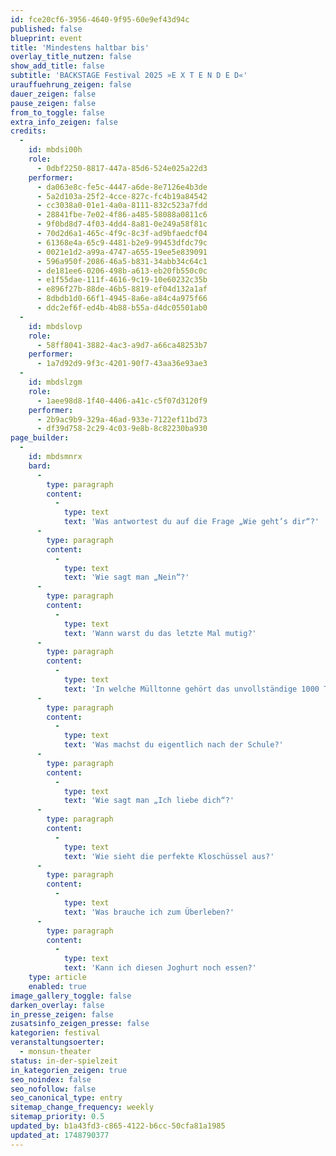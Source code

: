```yaml
---
id: fce20cf6-3956-4640-9f95-60e9ef43d94c
published: false
blueprint: event
title: 'Mindestens haltbar bis'
overlay_title_nutzen: false
show_add_title: false
subtitle: 'BACKSTAGE Festival 2025 »E X T E N D E D«'
urauffuehrung_zeigen: false
dauer_zeigen: false
pause_zeigen: false
from_to_toggle: false
extra_info_zeigen: false
credits:
  -
    id: mbdsi00h
    role:
      - 0dbf2250-8817-447a-85d6-524e025a22d3
    performer:
      - da063e8c-fe5c-4447-a6de-8e7126e4b3de
      - 5a2d103a-25f2-4cce-827c-fc4b19a84542
      - cc3038a0-01e1-4a0a-8111-832c523a7fdd
      - 28841fbe-7e02-4f86-a485-58088a0811c6
      - 9f0bd8d7-4f03-4dd4-8a81-0e249a58f81c
      - 70d2d6a1-465c-4f9c-8c3f-ad9bfaedcf04
      - 61368e4a-65c9-4481-b2e9-99453dfdc79c
      - 0021e1d2-a99a-4747-a655-19ee5e839091
      - 596a950f-2086-46a5-b831-34abb34c64c1
      - de181ee6-0206-498b-a613-eb20fb550c0c
      - e1f55dae-111f-4616-9c19-10e60232c35b
      - e896f27b-88de-46b5-8819-ef04d132a1af
      - 8dbdb1d0-66f1-4945-8a6e-a84c4a975f66
      - ddc2ef6f-ed4b-4b88-b55a-d4dc05501ab0
  -
    id: mbdslovp
    role:
      - 58ff8041-3882-4ac3-a9d7-a66ca48253b7
    performer:
      - 1a7d92d9-9f3c-4201-90f7-43aa36e93ae3
  -
    id: mbdslzgm
    role:
      - 1aee98d8-1f40-4406-a41c-c5f07d3120f9
    performer:
      - 2b9ac9b9-329a-46ad-933e-7122ef11bd73
      - df39d758-2c29-4c03-9e8b-8c82230ba930
page_builder:
  -
    id: mbdsmnrx
    bard:
      -
        type: paragraph
        content:
          -
            type: text
            text: 'Was antwortest du auf die Frage „Wie geht’s dir“?'
      -
        type: paragraph
        content:
          -
            type: text
            text: 'Wie sagt man „Nein“?'
      -
        type: paragraph
        content:
          -
            type: text
            text: 'Wann warst du das letzte Mal mutig?'
      -
        type: paragraph
        content:
          -
            type: text
            text: 'In welche Mülltonne gehört das unvollständige 1000 Teile Puzzle?'
      -
        type: paragraph
        content:
          -
            type: text
            text: 'Was machst du eigentlich nach der Schule?'
      -
        type: paragraph
        content:
          -
            type: text
            text: 'Wie sagt man „Ich liebe dich“?'
      -
        type: paragraph
        content:
          -
            type: text
            text: 'Wie sieht die perfekte Kloschüssel aus?'
      -
        type: paragraph
        content:
          -
            type: text
            text: 'Was brauche ich zum Überleben?'
      -
        type: paragraph
        content:
          -
            type: text
            text: 'Kann ich diesen Joghurt noch essen?'
    type: article
    enabled: true
image_gallery_toggle: false
darken_overlay: false
in_presse_zeigen: false
zusatsinfo_zeigen_presse: false
kategorien: festival
veranstaltungsoerter:
  - monsun-theater
status: in-der-spielzeit
in_kategorien_zeigen: true
seo_noindex: false
seo_nofollow: false
seo_canonical_type: entry
sitemap_change_frequency: weekly
sitemap_priority: 0.5
updated_by: b1a43fd3-c865-4122-b6cc-50cfa81a1985
updated_at: 1748790377
---
```

